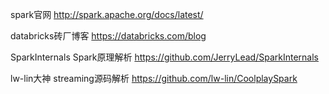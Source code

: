spark官网 http://spark.apache.org/docs/latest/

databricks砖厂博客 https://databricks.com/blog

SparkInternals Spark原理解析 https://github.com/JerryLead/SparkInternals

lw-lin大神 streaming源码解析 https://github.com/lw-lin/CoolplaySpark

